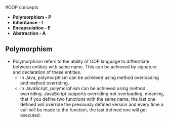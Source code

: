 #OOP concepts
- **Polymorphism  - P**
- **Inheritance   - I**
- **Encapsulation - E**
- **Abstraction   - A**

## Polymorphism
- Polymorphism refers to the ability of OOP language to differntiate between entities with same name. This can be achieved by signature and declaration of these entities.
  - In Java, polymorphism can be achieved using method overloading and method overriding.
  - In JavaScript, polymorphism can be achieved using method overriding. JavaScript supports overriding not overloading, meaning, that      if you define two functions with the same name, the last one defined will override the previously defined version and every time      a call will be made to the function, the last defined one will get executed.

